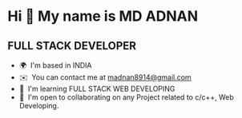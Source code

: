 Hi 👋 My name is MD ADNAN
=========================

FULL STACK DEVELOPER
--------------------

*   🌍  I'm based in INDIA
*   ✉️  You can contact me at [madnan8914@gmail.com](mailto:madnan8914@gmail.com)
*   🧠  I'm learning FULL STACK WEB DEVELOPING
*   🤝  I'm open to collaborating on any Project related to c/c++, Web Developing.
